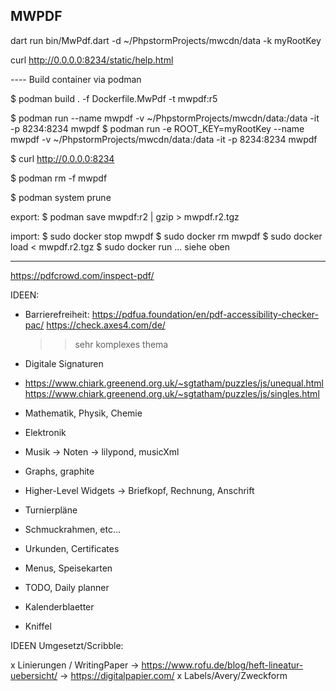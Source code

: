 MWPDF
-----

dart run bin/MwPdf.dart -d ~/PhpstormProjects/mwcdn/data -k myRootKey

curl http://0.0.0.0:8234/static/help.html



---- Build container via podman

$ podman build . -f Dockerfile.MwPdf -t mwpdf:r5

$ podman run --name mwpdf -v ~/PhpstormProjects/mwcdn/data:/data -it -p 8234:8234 mwpdf
$ podman run -e ROOT_KEY=myRootKey --name mwpdf -v ~/PhpstormProjects/mwcdn/data:/data -it -p 8234:8234 mwpdf

$ curl http://0.0.0.0:8234

$ podman rm -f mwpdf

$ podman system prune


export:
$ podman save mwpdf:r2 | gzip > mwpdf.r2.tgz

import:
$ sudo docker stop mwpdf
$ sudo docker rm mwpdf
$ sudo docker load < mwpdf.r2.tgz
$ sudo docker run ... siehe oben



---------

https://pdfcrowd.com/inspect-pdf/


IDEEN:

- Barrierefreiheit: https://pdfua.foundation/en/pdf-accessibility-checker-pac/
  https://check.axes4.com/de/
  >> sehr komplexes thema
- Digitale Signaturen

- https://www.chiark.greenend.org.uk/~sgtatham/puzzles/js/unequal.html
  https://www.chiark.greenend.org.uk/~sgtatham/puzzles/js/singles.html
- Mathematik, Physik, Chemie
- Elektronik
- Musik -> Noten -> lilypond, musicXml
- Graphs, graphite

- Higher-Level Widgets -> Briefkopf, Rechnung, Anschrift
- Turnierpläne
- Schmuckrahmen, etc...
- Urkunden, Certificates
- Menus, Speisekarten
- TODO, Daily planner
- Kalenderblaetter
- Kniffel

IDEEN Umgesetzt/Scribble:

x Linierungen / WritingPaper -> https://www.rofu.de/blog/heft-lineatur-uebersicht/ -> https://digitalpapier.com/
x Labels/Avery/Zweckform